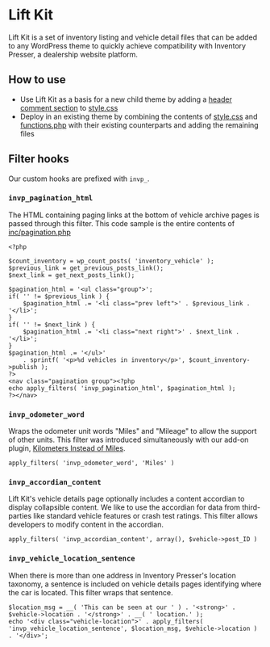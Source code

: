 # Lift Kit
Lift Kit is a set of inventory listing and vehicle detail files that can be added to any WordPress theme to quickly achieve compatibility with Inventory Presser, a dealership website platform.

## How to use

- Use Lift Kit as a basis for a new child theme by adding a [header comment section](https://developer.wordpress.org/themes/basics/main-stylesheet-style-css/#example) to [style.css](style.css)
- Deploy in an existing theme by combining the contents of [style.css](style.css) and [functions.php](functions.php) with their existing counterparts and adding the remaining files


## Filter hooks

Our custom hooks are prefixed with `invp_`.

### `invp_pagination_html`
The HTML containing paging links at the bottom of vehicle archive pages is passed through this filter. This code sample is the entire contents of [inc/pagination.php](inc/pagination.php)


	<?php

	$count_inventory = wp_count_posts( 'inventory_vehicle' );
	$previous_link = get_previous_posts_link();
	$next_link = get_next_posts_link();

	$pagination_html = '<ul class="group">';
	if( '' != $previous_link ) {
		$pagination_html .= '<li class="prev left">' . $previous_link . '</li>';
	}
	if( '' != $next_link ) {
		$pagination_html .= '<li class="next right">' . $next_link . '</li>';
	}
	$pagination_html .= '</ul>'
		. sprintf( '<p>%d vehicles in inventory</p>', $count_inventory->publish );
	?>
	<nav class="pagination group"><?php
	echo apply_filters( 'invp_pagination_html', $pagination_html );
	?></nav>


### `invp_odometer_word`
Wraps the odometer unit words "Miles" and "Mileage" to allow the support of other units. This filter was introduced simultaneously with our add-on plugin, [Kilometers Instead of Miles](https://inventorypresser.com/products/plugins/kilometers-instead-of-miles/).

`apply_filters( 'invp_odometer_word', 'Miles' )`

### `invp_accordian_content`
Lift Kit's vehicle details page optionally includes a content accordian to display collapsible content. We like to use the accordian for data from third-parties like standard vehicle features or crash test ratings. This filter allows developers to modify content in the accordian.

`apply_filters( 'invp_accordian_content', array(), $vehicle->post_ID )`

### `invp_vehicle_location_sentence`
When there is more than one address in Inventory Presser's location taxonomy, a sentence is included on vehicle details pages identifying where the car is located. This filter wraps that sentence.

	$location_msg = __( 'This can be seen at our ' ) . '<strong>' . $vehicle->location . '</strong>' . __( ' location.' );
	echo '<div class="vehicle-location">' . apply_filters( 'invp_vehicle_location_sentence', $location_msg, $vehicle->location ) . '</div>';